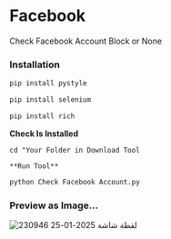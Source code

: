 # Facebook
Check Facebook Account Block or None

### Installation

```python
pip install pystyle
```
```python
pip install selenium
```
```python
pip install rich
```
**Check Is Installed**
```shell
cd "Your Folder in Download Tool
```
```shell
**Run Tool**
```
```cmd
python Check Facebook Account.py
```


### Preview as Image...
![لقطة شاشة 2025-01-25 230946](https://github.com/user-attachments/assets/6fa29ba5-f3af-4f97-a310-d059da03967e)


